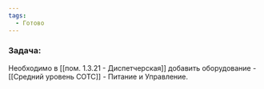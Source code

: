 ```yaml
---
tags:
  - Готово
---
```

### Задача:
Необходимо в [[пом. 1.3.21 - Диспетчерская]] добавить оборудование - [[Средний уровень СОТС]] - Питание и Управление.